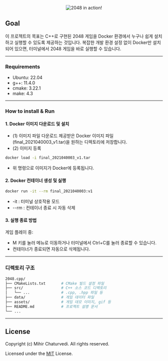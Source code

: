 <p align="center">
    <img align="center" alt="2048 in action!" src="assets/demo.gif"></img>
</p>

## Goal

이 프로젝트의 목표는 C++로 구현된 2048 게임을  Docker 환경에서 누구나 쉽게 설치하고 실행할 수 있도록 제공하는 것입니다.
복잡한 개발 환경 설정 없이 Docker만 설치되어 있으면, 터미널에서 2048 게임을 바로 실행할 수 있습니다.

---

### Requirements

* Ubuntu: 22.04
* g++: 11.4.0
* cmake: 3.22.1
* make: 4.3

---

### How to install & Run

#### 1. Docker 이미지 다운로드 및 설치
* (1) 이미지 파일 다운로드
제공받은 Docker 이미지 파일(final_2021040003_v1.tar)을 원하는 디렉토리에 저장합니다.
* (2) 이미지 등록
```sh
docker load -i final_2021040003_v1.tar
```
* 위 명령으로 이미지가 Docker에 등록됩니다.

#### 2. Docker 컨테이너 생성 및 실행
```sh
docker run -it --rm final_2021040003:v1
```
* -it : 터미널 상호작용 모드
* --rm : 컨테이너 종료 시 자동 삭제

#### 3. 실행 종료 방법
게임 플레이 중:

- M 키를 눌러 메뉴로 이동하거나 터미널에서 Ctrl+C를 눌러 종료할 수 있습니다.
- 컨테이너가 종료되면 자동으로 삭제됩니다.

---

### 디렉토리 구조

```sh
2048.cpp/
├── CMakeLists.txt       # CMake 빌드 설정 파일
├── src/                 # C++ 소스 코드 디렉토리
│   └── ...              # .cpp, .hpp 파일 등
├── data/                # 게임 데이터 파일
├── assets/              # 게임 데모 이미지, gif 등
├── README.md            # 프로젝트 설명 문서
└── ...
```

---

## License

Copyright (c) Mihir Chaturvedi. All rights reserved.

Licensed under the [MIT](LICENSE) License.